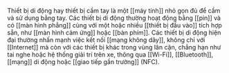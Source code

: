 Thiết bị di động hay thiết bị cầm tay là một [[máy tính]] nhỏ gọn đủ để cầm và sử dụng bằng tay. Các thiết bị di động thường hoạt động bằng [[pin]] và có [[màn hình phẳng]] cùng với một hoặc nhiều [[thiết bị đầu vào]] tích hợp sẵn, như [[màn hình cảm ứng]] hoặc [[bàn phím]]. Các thiết bị di động hiện đại thường nhấn mạnh việc kết nối [[mạng không dây]], không chỉ với [[Internet]] mà còn với các thiết bị khác trong vùng lân cận, chẳng hạn như tai nghe hoặc hệ thống giải trí trên xe, thông qua [[Wi-Fi]], [[Bluetooth]], [[mạng]] di động hoặc [[giao tiếp gần trường]] (NFC).